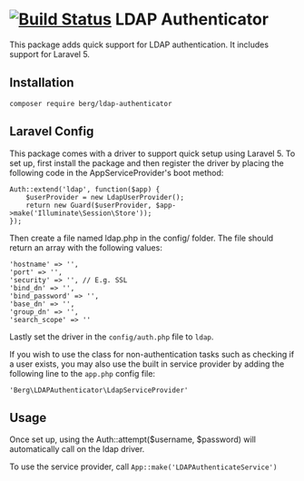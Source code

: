 [![Build Status](https://travis-ci.org/mrberggg/ldap-authenticator.svg?branch=master)](https://travis-ci.org/mrberggg/ldap-authenticator)
LDAP Authenticator
================
This package adds quick support for LDAP authentication. It includes support for Laravel 5.

Installation
------------
`composer require berg/ldap-authenticator`

Laravel Config
---------------------
This package comes with a driver to support quick setup using Laravel 5. To set up, first install the package and then register the driver by placing the following code in the AppServiceProvider's boot method:

    Auth::extend('ldap', function($app) {
        $userProvider = new LdapUserProvider();
        return new Guard($userProvider, $app->make('Illuminate\Session\Store'));
    });

Then create a file named ldap.php in the config/ folder. The file should return an array with the following values:

    'hostname' => '',
    'port' => '',
    'security' => '', // E.g. SSL
    'bind_dn' => '',
    'bind_password' => '',
    'base_dn' => '',
    'group_dn' => '',
    'search_scope' => ''

Lastly set the driver in the `config/auth.php` file to `ldap`.

If you wish to use the class for non-authentication tasks such as checking if a user exists, you may also use the built in service provider by adding the following line to the `app.php` config file:

    'Berg\LDAPAuthenticator\LdapServiceProvider'

Usage
---------------------
Once set up, using the Auth::attempt($username, $password) will automatically call on the ldap driver.

To use the service provider, call `App::make('LDAPAuthenticateService')`
